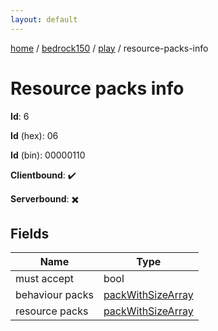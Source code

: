 ```yaml
---
layout: default
---
```


[home](/)  /  [bedrock150](/protocol/bedrock150)  /  [play](/protocol/bedrock150/play)  /  resource-packs-info

# Resource packs info

**Id**: 6

**Id** (hex): 06

**Id** (bin): 00000110

**Clientbound**: ✔️

**Serverbound**: ✖️

## Fields

Name | Type
---|---
must accept | bool
behaviour packs | [packWithSizeArray](/protocol/bedrock150/arrays)
resource packs | [packWithSizeArray](/protocol/bedrock150/arrays)
